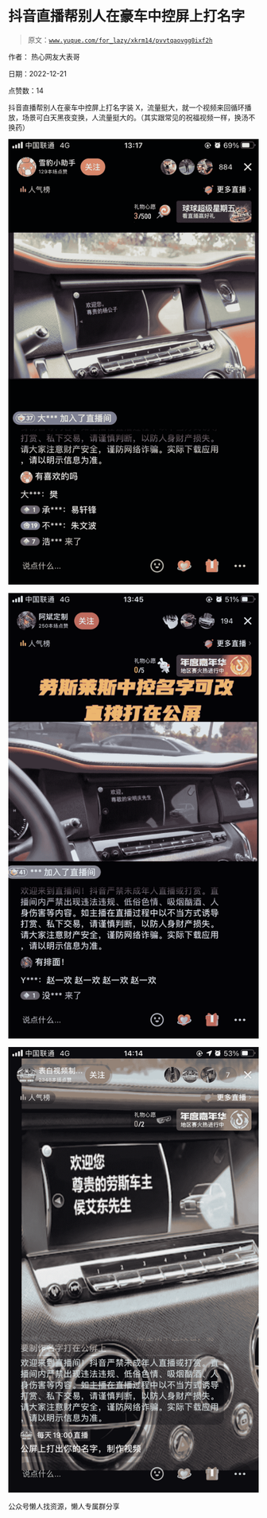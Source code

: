 # 抖音直播帮别人在豪车中控屏上打名字

> 原文：[`www.yuque.com/for_lazy/xkrm14/pvvtqaovgg0ixf2h`](https://www.yuque.com/for_lazy/xkrm14/pvvtqaovgg0ixf2h)



作者： 热心网友大表哥



日期：2022-12-21



点赞数：14

<ne-hole id="uf66c4106" data-lake-id="uf66c4106"><ne-card data-card-name="hr" data-card-type="block" id="RKKsi" data-event-boundary="card">

抖音直播帮别人在豪车中控屏上打名字装 X，流量挺大，就一个视频来回循环播放，场景可白天黑夜变换，人流量挺大的。（其实跟常见的祝福视频一样，换汤不换药）



<ne-card data-card-name="image" data-card-type="inline" id="gnDSG" data-event-boundary="card">![](img/aad7fc3c7da9446661498b49e348a132.png)</ne-card>



<ne-card data-card-name="image" data-card-type="inline" id="t6GBH" data-event-boundary="card">![](img/25e380454d58c005371cda79a588da67.png)</ne-card>



<ne-card data-card-name="image" data-card-type="inline" id="qPYqQ" data-event-boundary="card">![](img/ec40e2cd085f8b197f3c8f49c96c1770.png)</ne-card>

<ne-hole id="ua33f9adb" data-lake-id="ua33f9adb"><ne-card data-card-name="hr" data-card-type="block" id="O8L2X" data-event-boundary="card">

公众号懒人找资源，懒人专属群分享

</ne-card></ne-hole></ne-card></ne-hole>